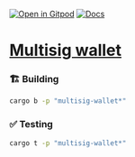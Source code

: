 [![Open in Gitpod](https://img.shields.io/badge/Open_in-Gitpod-white?logo=gitpod)](https://gitpod.io/#FOLDER=multisig-wallet/https://github.com/gear-foundation/dapps)
[![Docs](https://img.shields.io/github/actions/workflow/status/gear-foundation/dapps/contracts-build.yml?logo=rust&label=docs)](https://dapps.gear.rs/multisig_wallet_io)

# [Multisig wallet](https://wiki.gear-tech.io/docs/examples/multisig-wallet)

### 🏗️ Building

```sh
cargo b -p "multisig-wallet*"
```

### ✅ Testing

```sh
cargo t -p "multisig-wallet*"
```
